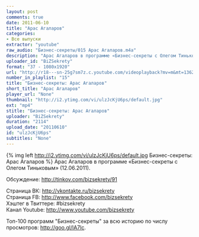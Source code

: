 ```yaml
---
layout: post
comments: true
date: 2011-06-10
title: "Арас Агаларов"
categories:
- Все выпуски
extractor: "youtube"
raw_audio: "Бизнес-секреты/015 Арас Агаларов.m4a"
description: "Арас Агаларов в программе «Бизнес-секреты с Олегом Тиньковым» (12.06.2011).\n\nОбсуждение: http://tinkov.com/bizsekrety/91\n\nСтраница ВК: http://vkontakte.ru/bizsekrety\nСтраница FB: http://www.facebook.com/bizsekrety\nХэштег в Твиттере: #bizsekrety\nКанал Youtube: http://www.youtube.com/bizsekrety\n\nТоп-100 программ \"Бизнес-секреты\" за всю историю по числу просмотров: http://goo.gl/lA7lc."
uploader_id: "BiZSekrety"
format: "37 - 1080x1920"
url: "http://r18---sn-25g7sm7z.c.youtube.com/videoplayback?mv=m&mt=1362843856&fexp=927902%2C916625%2C920704%2C912806%2C902000%2C919512%2C929901%2C913605%2C925006%2C906938%2C931202%2C931401%2C908529%2C930803%2C920201%2C930101%2C930603%2C906834%2C926403&ms=au&cp=U0hVR1hRVV9ITENONV9QS1lGOjMwemw2VTVORk9T&upn=R5GwtwJ1OV0&sparams=cp%2Cid%2Cip%2Cipbits%2Citag%2Cratebypass%2Csource%2Cupn%2Cexpire&id=ba5cc970a8d4ea9b&expire=1362867532&ipbits=8&ratebypass=yes&newshard=yes&sver=3&itag=37&key=yt1&source=youtube&ip=92.255.182.31&signature=9AE18DB88B7130A312DDD8D04E928B8CE0B856D7.211DA68C185576FA34B0E0A3D28D1B1FDEB62A57"
number_in_playlist: "15"
title: "Бизнес-секреты: Арас Агаларов"
short_title: "Арас Агаларов"
player_url: "None"
thumbnail: "http://i2.ytimg.com/vi/ulzJcKjU6ps/default.jpg"
ext: "mp4"
stitle: "Бизнес-секреты: Арас Агаларов"
uploader: "BiZSekrety"
duration: "2114"
upload_date: "20110610"
id: "ulzJcKjU6ps"
subtitles: "None"
---
```


{% img left http://i2.ytimg.com/vi/ulzJcKjU6ps/default.jpg Бизнес-секреты: Арас Агаларов %}
Арас Агаларов в программе «Бизнес-секреты с Олегом Тиньковым» (12.06.2011).  
  
Обсуждение: http://tinkov.com/bizsekrety/91  
  
Страница ВК: http://vkontakte.ru/bizsekrety  
Страница FB: http://www.facebook.com/bizsekrety  
Хэштег в Твиттере: #bizsekrety  
Канал Youtube: http://www.youtube.com/bizsekrety  
  
Топ-100 программ "Бизнес-секреты" за всю историю по числу просмотров: http://goo.gl/lA7lc.